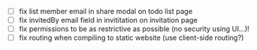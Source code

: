 - [ ] fix list member email in share modal on todo list page
- [ ] fix invitedBy email field in invititation on invitation page
- [ ] fix permissions to be as restrictive as possible (no security using UI...)!
- [ ] fix routing when compiling to static website (use client-side routing?)
